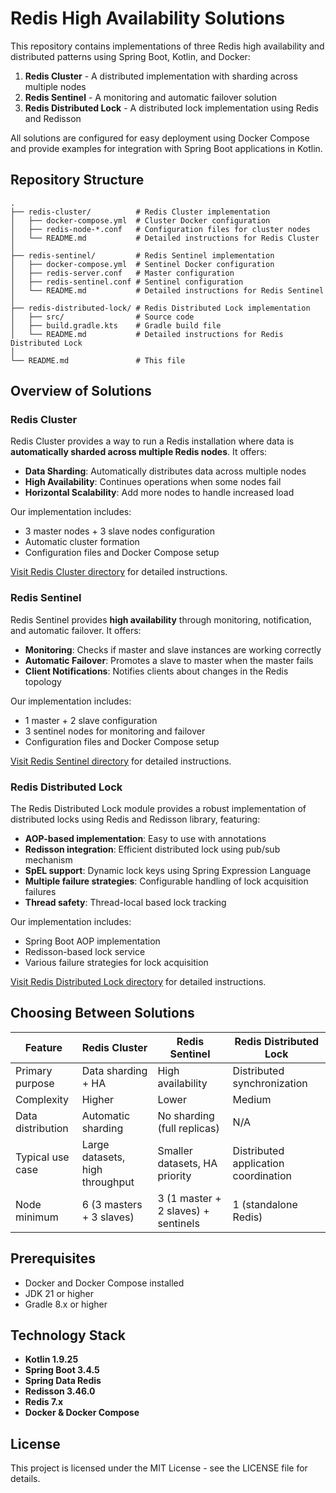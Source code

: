 # Redis High Availability Solutions

This repository contains implementations of three Redis high availability and distributed patterns using Spring Boot, Kotlin, and Docker:

1. **Redis Cluster** - A distributed implementation with sharding across multiple nodes
2. **Redis Sentinel** - A monitoring and automatic failover solution
3. **Redis Distributed Lock** - A distributed lock implementation using Redis and Redisson

All solutions are configured for easy deployment using Docker Compose and provide examples for integration with Spring Boot applications in Kotlin.

## Repository Structure

```
.
├── redis-cluster/          # Redis Cluster implementation
│   ├── docker-compose.yml  # Cluster Docker configuration
│   ├── redis-node-*.conf   # Configuration files for cluster nodes
│   └── README.md           # Detailed instructions for Redis Cluster
│
├── redis-sentinel/         # Redis Sentinel implementation
│   ├── docker-compose.yml  # Sentinel Docker configuration
│   ├── redis-server.conf   # Master configuration
│   ├── redis-sentinel.conf # Sentinel configuration
│   └── README.md           # Detailed instructions for Redis Sentinel
│
├── redis-distributed-lock/ # Redis Distributed Lock implementation
│   ├── src/                # Source code
│   ├── build.gradle.kts    # Gradle build file
│   └── README.md           # Detailed instructions for Redis Distributed Lock
│ 
└── README.md               # This file
```

## Overview of Solutions

### Redis Cluster

Redis Cluster provides a way to run a Redis installation where data is **automatically sharded across multiple Redis nodes**. It offers:

- **Data Sharding**: Automatically distributes data across multiple nodes
- **High Availability**: Continues operations when some nodes fail
- **Horizontal Scalability**: Add more nodes to handle increased load

Our implementation includes:
- 3 master nodes + 3 slave nodes configuration
- Automatic cluster formation
- Configuration files and Docker Compose setup

[Visit Redis Cluster directory](./redis-cluster) for detailed instructions.

### Redis Sentinel

Redis Sentinel provides **high availability** through monitoring, notification, and automatic failover. It offers:

- **Monitoring**: Checks if master and slave instances are working correctly
- **Automatic Failover**: Promotes a slave to master when the master fails
- **Client Notifications**: Notifies clients about changes in the Redis topology

Our implementation includes:
- 1 master + 2 slave configuration
- 3 sentinel nodes for monitoring and failover
- Configuration files and Docker Compose setup

[Visit Redis Sentinel directory](./redis-sentinel) for detailed instructions.

### Redis Distributed Lock

The Redis Distributed Lock module provides a robust implementation of distributed locks using Redis and Redisson library, featuring:

- **AOP-based implementation**: Easy to use with annotations
- **Redisson integration**: Efficient distributed lock using pub/sub mechanism
- **SpEL support**: Dynamic lock keys using Spring Expression Language
- **Multiple failure strategies**: Configurable handling of lock acquisition failures
- **Thread safety**: Thread-local based lock tracking

Our implementation includes:
- Spring Boot AOP implementation
- Redisson-based lock service
- Various failure strategies for lock acquisition

[Visit Redis Distributed Lock directory](./redis-distributed-lock) for detailed instructions.

## Choosing Between Solutions

| Feature | Redis Cluster | Redis Sentinel | Redis Distributed Lock |
|---------|---------------|----------------|------------------------|
| Primary purpose | Data sharding + HA | High availability | Distributed synchronization |
| Complexity | Higher | Lower | Medium |
| Data distribution | Automatic sharding | No sharding (full replicas) | N/A |
| Typical use case | Large datasets, high throughput | Smaller datasets, HA priority | Distributed application coordination |
| Node minimum | 6 (3 masters + 3 slaves) | 3 (1 master + 2 slaves) + sentinels | 1 (standalone Redis) |

## Prerequisites

- Docker and Docker Compose installed
- JDK 21 or higher
- Gradle 8.x or higher

## Technology Stack

- **Kotlin 1.9.25**
- **Spring Boot 3.4.5**
- **Spring Data Redis**
- **Redisson 3.46.0**
- **Redis 7.x**
- **Docker & Docker Compose**

## License

This project is licensed under the MIT License - see the LICENSE file for details.